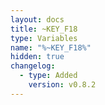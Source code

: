 ```yaml
---
layout: docs
title: ~KEY_F18
type: Variables
name: "%~KEY_F18%"
hidden: true
changelog:
  - type: Added
    version: v0.8.2
---
```


